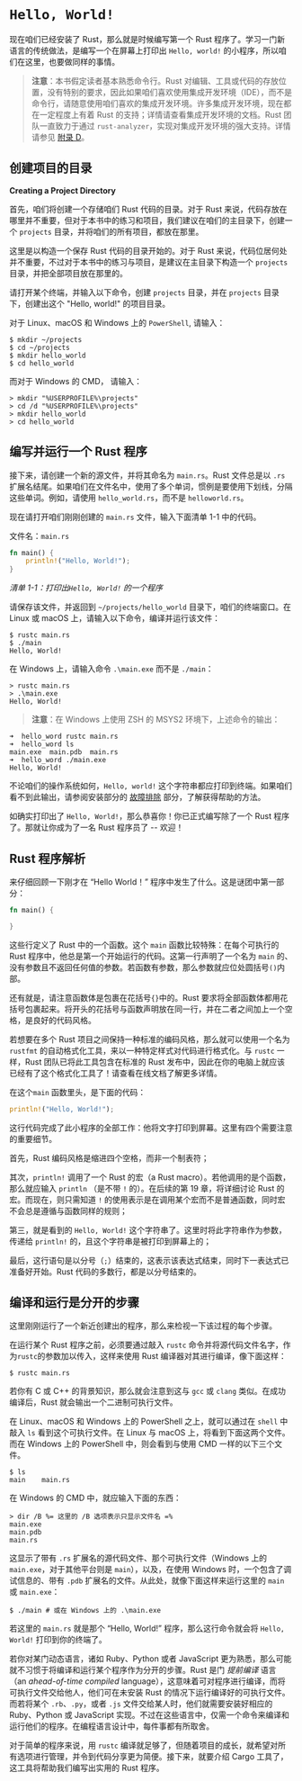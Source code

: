 # `Hello, World!`

现在咱们已经安装了 Rust，那么就是时候编写第一个 Rust 程序了。学习一门新语言的传统做法，是编写一个在屏幕上打印出 `Hello, world!` 的小程序，所以咱们在这里，也要做同样的事情。

> **注意**：本书假定读者基本熟悉命令行。Rust 对编辑、工具或代码的存放位置，没有特别的要求，因此如果咱们喜欢使用集成开发环境（IDE），而不是命令行，请随意使用咱们喜欢的集成开发环境。许多集成开发环境，现在都在一定程度上有着 Rust 的支持；详情请查看集成开发环境的文档。Rust 团队一直致力于通过 `rust-analyzer`，实现对集成开发环境的强大支持。详情请参见 [附录 D](../appendix/dev_tools.md)。


## 创建项目的目录

**Creating a Project Directory**


首先，咱们将创建一个存储咱们 Rust 代码的目录。对于 Rust 来说，代码存放在哪里并不重要，但对于本书中的练习和项目，我们建议在咱们的主目录下，创建一个 `projects` 目录，并将咱们的所有项目，都放在那里。

这里是以构造一个保存 Rust 代码的目录开始的。对于 Rust 来说，代码位居何处并不重要，不过对于本书中的练习与项目，是建议在主目录下构造一个 `projects` 目录，并把全部项目放在那里的。

请打开某个终端，并输入以下命令，创建 `projects` 目录，并在 `projects` 目录下，创建出这个 "Hello, world!" 的项目目录。

对于 Linux、macOS 和 Windows 上的 `PowerShell`, 请输入：

```console
$ mkdir ~/projects
$ cd ~/projects
$ mkdir hello_world
$ cd hello_world
```

而对于 Windows 的 CMD， 请输入：

```console
> mkdir "%USERPROFILE%\projects"
> cd /d "%USERPROFILE%\projects"
> mkdir hello_world
> cd hello_world
```

## 编写并运行一个 Rust 程序


接下来，请创建一个新的源文件，并将其命名为 `main.rs`。Rust 文件总是以 `.rs` 扩展名结尾。如果咱们在文件名中，使用了多个单词，惯例是要使用下划线，分隔这些单词。例如，请使用 `hello_world.rs`，而不是 `helloworld.rs`。

现在请打开咱们刚刚创建的 `main.rs` 文件，输入下面清单 1-1 中的代码。

文件名：`main.rs`

```rust
fn main() {
    println!("Hello, World!");
}
```

*清单 1-1：打印出`Hello, World!` 的一个程序*

请保存该文件，并返回到 `~/projects/hello_world` 目录下，咱们的终端窗口。在 Linux 或 macOS 上，请输入以下命令，编译并运行该文件：

```console
$ rustc main.rs
$ ./main
Hello, World!
```

在 Windows 上，请输入命令 `.\main.exe` 而不是 `./main`：

```console
> rustc main.rs
> .\main.exe
Hello, World!
```

> **注意**：在 Windows 上使用 ZSH 的 MSYS2 环境下，上述命令的输出：

```console
➜  hello_word rustc main.rs
➜  hello_word ls
main.exe  main.pdb  main.rs
➜  hello_word ./main.exe
Hello, World!
```

不论咱们的操作系统如何，`Hello, world!` 这个字符串都应打印到终端。如果咱们看不到此输出，请参阅安装部分的 [故障排除]() 部分，了解获得帮助的方法。


如确实打印出了 `Hello, World!`，那么恭喜你！你已正式编写除了一个 Rust 程序了。那就让你成为了一名 Rust 程序员了 -- 欢迎！

## Rust 程序解析

来仔细回顾一下刚才在 “Hello World！” 程序中发生了什么。这是谜团中第一部分：

```rust
fn main() {

}
```

这些行定义了 Rust 中的一个函数。这个 `main` 函数比较特殊：在每个可执行的 Rust 程序中，他总是第一个开始运行的代码。这第一行声明了一个名为 `main` 的、没有参数且不返回任何值的参数。若函数有参数，那么参数就应位处圆括号`()`内部。

还有就是，请注意函数体是包裹在花括号`{}`中的。Rust 要求将全部函数体都用花括号包裹起来。将开头的花括号与函数声明放在同一行，并在二者之间加上一个空格，是良好的代码风格。

若想要在多个 Rust 项目之间保持一种标准的编码风格，那么就可以使用一个名为 `rustfmt` 的自动格式化工具，来以一种特定样式对代码进行格式化。与 `rustc` 一样，Rust 团队已将此工具包含在标准的 Rust 发布中，因此在你的电脑上就应该已经有了这个格式化工具了！请查看在线文档了解更多详情。

在这个`main` 函数里头，是下面的代码：

```rust
println!("Hello, World!");
```

这行代码完成了此小程序的全部工作：他将文字打印到屏幕。这里有四个需要注意的重要细节。

首先，Rust 编码风格是缩进四个空格，而非一个制表符；

其次，`println!` 调用了一个 Rust 的宏（a Rust macro）。若他调用的是个函数，那么就应输入 `println` （是不带 `!` 的）。在后续的第 19 章，将详细讨论 Rust 的宏。而现在，则只需知道 `!` 的使用表示是在调用某个宏而不是普通函数，同时宏不会总是遵循与函数同样的规则；

第三，就是看到的 `Hello, World!` 这个字符串了。这里时将此字符串作为参数，传递给 `println!` 的，且这个字符串是被打印到屏幕上的；

最后，这行语句是以分号（`;`）结束的，这表示该表达式结束，同时下一表达式已准备好开始。Rust 代码的多数行，都是以分号结束的。


## 编译和运行是分开的步骤

这里刚刚运行了一个新近创建出的程序，那么来检视一下该过程的每个步骤。

在运行某个 Rust 程序之前，必须要通过敲入 `rustc` 命令并将源代码文件名字，作为`rustc`的参数加以传入，这样来使用 Rust 编译器对其进行编译，像下面这样：

```console
$ rustc main.rs
```

若你有 C 或 C++ 的背景知识，那么就会注意到这与 `gcc` 或 `clang` 类似。在成功编译后，Rust 就会输出一个二进制可执行文件。

在 Linux、macOS 和 Windows 上的 PowerShell 之上，就可以通过在 `shell` 中敲入 `ls` 看到这个可执行文件。在 Linux 与 macOS 上，将看到下面这两个文件。而在 Windows 上的 PowerShell 中，则会看到与使用 CMD 一样的以下三个文件。

```console
$ ls
main    main.rs
```

在 Windows 的 CMD 中，就应输入下面的东西：

```console
> dir /B %= 这里的 /B 选项表示只显示文件名 =%
main.exe
main.pdb
main.rs
```

这显示了带有 `.rs` 扩展名的源代码文件、那个可执行文件（Windows 上的 `main.exe`，对于其他平台则是 `main`），以及，在使用 Windows 时，一个包含了调试信息的、带有 `.pdb` 扩展名的文件。从此处，就像下面这样来运行这里的 `main` 或 `main.exe`：

```console
$ ./main # 或在 Windows 上的 .\main.exe
```

若这里的 `main.rs` 就是那个 “Hello, World!” 程序，那么这行命令就会将 `Hello, World!` 打印到你的终端了。

若你对某门动态语言，诸如 Ruby、Python 或者 JavaScript 更为熟悉，那么可能就不习惯于将编译和运行某个程序作为分开的步骤。Rust 是门 *提前编译* 语言（an *ahead-of-time compiled* language），这意味着可对程序进行编译，而将可执行文件交给他人，他们可在未安装 Rust 的情况下运行编译好的可执行文件。而若将某个 `.rb`、`.py`，或者 `.js` 文件交给某人时，他们就需要安装好相应的 Ruby、Python 或 JavaScript 实现。不过在这些语言中，仅需一个命令来编译和运行他们的程序。在编程语言设计中，每件事都有所取舍。

 对于简单的程序来说，用 `rustc` 编译就足够了，但随着项目的成长，就希望对所有选项进行管理，并令到代码分享更为简便。接下来，就要介绍 Cargo 工具了，这工具将帮助我们编写出实用的 Rust 程序。
